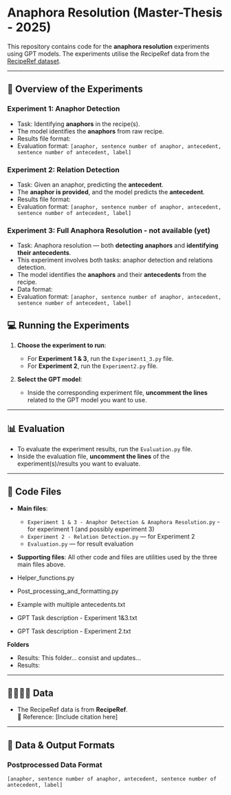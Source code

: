 # Anaphora Resolution (Master-Thesis - 2025)

This repository contains code for the **anaphora resolution** experiments using GPT models.
The experiments utilise the RecipeRef data from the [RecipeRef dataset](#data).

---

## 🤖 Overview of the Experiments

### **Experiment 1: Anaphor Detection**
- Task: Identifying **anaphors** in the recipe(s).
- The model identifies the **anaphors** from raw recipe.
- Results file format:
- Evaluation format: ``` [anaphor, sentence number of anaphor, antecedent, sentence number of antecedent, label] ```

### **Experiment 2: Relation Detection**
- Task: Given an anaphor, predicting the **antecedent**.
- The **anaphor is provided**, and the model predicts the **antecedent**.
- Results file format:
- Evaluation format: ``` [anaphor, sentence number of anaphor, antecedent, sentence number of antecedent, label] ```

### **Experiment 3: Full Anaphora Resolution** - not available (yet)
- Task: Anaphora resolution — both **detecting anaphors** and **identifying their antecedents**.
- This experiment involves both tasks: anaphor detection and relations detection.
- The model identifies the **anaphors** and their **antecedents** from the recipe.
- Data format:
- Evaluation format: ``` [anaphor, sentence number of anaphor, antecedent, sentence number of antecedent, label] ```

## 💻 Running the Experiments

1. **Choose the experiment to run**:
   - For **Experiment 1 & 3**, run the `Experiment1_3.py` file.
   - For **Experiment 2**, run the `Experiment2.py` file.

2. **Select the GPT model**:
   - Inside the corresponding experiment file, **uncomment the lines** related to the GPT model you want to use.

---

## 📊 Evaluation

- To evaluate the experiment results, run the `Evaluation.py` file.
- Inside the evaluation file, **uncomment the lines** of the experiment(s)/results you want to evaluate.

---

## 📂 Code Files

- **Main files**:
  - `Experiment 1 & 3 - Anaphor Detection & Anaphora Resolution.py` - for experiment 1 (and possibly experiment 3)
  - `Experiment 2 - Relation Detection.py` — for Experiment 2
  - `Evaluation.py` — for result evaluation

- **Supporting files**: All other code and files are utilities used by the three main files above.
- Helper_functions.py
- Post_processing_and_formatting.py
- Example with multiple antecedents.txt
- GPT Task description - Experiment 1&3.txt
- GPT Task description - Experiment 2.txt

**Folders**
- Results: This folder... consist and updates...
- Results:

---

## 👩🏻‍🍳🍳 Data

- The RecipeRef data is from **RecipeRef**.  
  📖 Reference: [Include citation here]

---

## 🧷 Data & Output Formats

### **Postprocessed Data Format**
```
[anaphor, sentence number of anaphor, antecedent, sentence number of antecedent, label]
```


